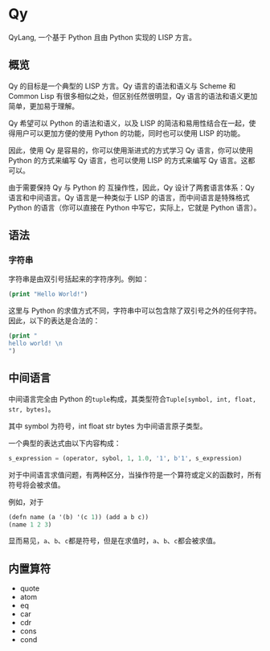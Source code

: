 # Qy

QyLang, 一个基于 Python 且由 Python 实现的 LISP 方言。

## 概览

Qy 的目标是一个典型的 LISP 方言。Qy 语言的语法和语义与 Scheme 和 Common Lisp 有很多相似之处，但区别任然很明显，Qy 语言的语法和语义更加简单，更加易于理解。

Qy 希望可以 Python 的语法和语义，以及 LISP 的简洁和易用性结合在一起，使得用户可以更加方便的使用 Python 的功能，同时也可以使用 LISP 的功能。

因此，使用 Qy 是容易的，你可以使用渐进式的方式学习 Qy 语言，你可以使用 Python 的方式来编写 Qy 语言，也可以使用 LISP 的方式来编写 Qy 语言。这都可以。

由于需要保持 Qy 与 Python 的 互操作性，因此，Qy 设计了两套语言体系：Qy 语言和中间语言。Qy 语言是一种类似于 LISP 的语言，而中间语言是特殊格式 Python 的语言（你可以直接在 Python 中写它，实际上，它就是 Python 语言）。

## 语法

### 字符串

字符串是由双引号括起来的字符序列。例如：

```lsp
(print "Hello World!")
```

这里与 Python 的求值方式不同，字符串中可以包含除了双引号之外的任何字符。因此，以下的表达是合法的：

```lsp
(print "
hello world! \n
")
```

## 中间语言

中间语言完全由 Python 的`tuple`构成，其类型符合`Tuple[symbol, int, float, str, bytes]`。

其中 symbol 为符号，int float str bytes 为中间语言原子类型。

一个典型的表达式由以下内容构成：

```python
s_expression = (operator, sybol, 1, 1.0, '1', b'1', s_expression)
```

对于中间语言求值问题，有两种区分，当操作符是一个算符或定义的函数时，所有符号将会被求值。

例如，对于

```lisp
(defn name (a '(b) '(c 1)) (add a b c))
(name 1 2 3)
```

显而易见，`a`、`b`、`c`都是符号，但是在求值时，`a`、`b`、`c`都会被求值。

## 内置算符

- quote
- atom
- eq
- car
- cdr
- cons
- cond
